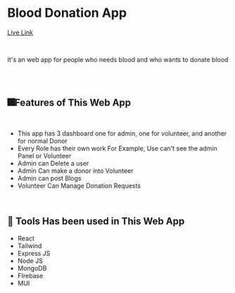# Blood Donation App

[Live Link](https://blood-donation-client-e03ab.web.app/)

</br>
<p>It's an web app for people who needs blood and who wants to donate blood</p>
</br>
</br>




## 🎆Features of This Web App
</br>

<ul>
  <li>This app has 3 dashboard one for admin, one for volunteer, and another for normal Donor</li>
  <li>Every Role has their own work For Example, Use can't see the admin Panel or Volunteer</li>
  <li>Admin can Delete a user</li>
  <li>Admin Can make a donor into Volunteer</li>
  <li>Admin can post Blogs</li>
  <li>Volunteer Can Manage Donation Requests</li>
</ul>



</br>

## 🧰 Tools Has been used in This Web App
<ul>
  <li>React</li>
  <li>Tailwind</li>
  <li>Express JS</li>
  <li>Node JS</li>
  <li>MongoDB</li>
  <li>FIrebase</li>
  <li>MUI</li>
</ul>

